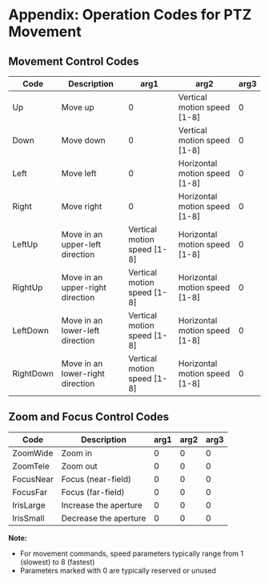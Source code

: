 # Appendix: Operation Codes for PTZ Movement

## Movement Control Codes

| Code       | Description                          | arg1 | arg2 | arg3 |
|------------|--------------------------------------|------|------|------|
| Up         | Move up                              | 0    | Vertical motion speed [1-8] | 0 |
| Down       | Move down                            | 0    | Vertical motion speed [1-8] | 0 |
| Left       | Move left                            | 0    | Horizontal motion speed [1-8] | 0 |
| Right      | Move right                           | 0    | Horizontal motion speed [1-8] | 0 |
| LeftUp     | Move in an upper-left direction      | Vertical motion speed [1-8] | Horizontal motion speed [1-8] | 0 |
| RightUp    | Move in an upper-right direction     | Vertical motion speed [1-8] | Horizontal motion speed [1-8] | 0 |
| LeftDown   | Move in an lower-left direction      | Vertical motion speed [1-8] | Horizontal motion speed [1-8] | 0 |
| RightDown  | Move in an lower-right direction     | Vertical motion speed [1-8] | Horizontal motion speed [1-8] | 0 |

## Zoom and Focus Control Codes

| Code       | Description                          | arg1 | arg2 | arg3 |
|------------|--------------------------------------|------|------|------|
| ZoomWide   | Zoom in                              | 0    | 0    | 0    |
| ZoomTele   | Zoom out                             | 0    | 0    | 0    |
| FocusNear  | Focus (near-field)                   | 0    | 0    | 0    |
| FocusFar   | Focus (far-field)                    | 0    | 0    | 0    |
| IrisLarge  | Increase the aperture                | 0    | 0    | 0    |
| IrisSmall  | Decrease the aperture                | 0    | 0    | 0    |

**Note:** 
- For movement commands, speed parameters typically range from 1 (slowest) to 8 (fastest)
- Parameters marked with 0 are typically reserved or unused